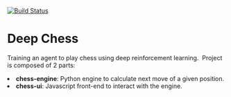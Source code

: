[![Build Status](https://travis-ci.org/rfalaize/deep-chess.svg?branch=master)](https://travis-ci.org/rfalaize/deep-chess)

# Deep Chess

<p>
Training an agent to play chess using deep reinforcement learning.&nbsp;
Project is composed of 2 parts:
</p>

<li><b>chess-engine</b>: Python engine to calculate next move of a given position.</li>
<li><b>chess-ui</b>: Javascript front-end to interact with the engine.</li>
